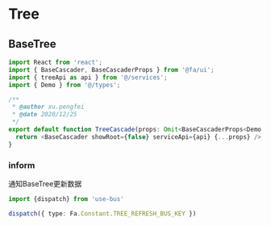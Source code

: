 # Tree

## BaseTree
```typescript jsx
import React from 'react';
import { BaseCascader, BaseCascaderProps } from '@fa/ui';
import { treeApi as api } from '@/services';
import { Demo } from '@/types';

/**
 * @author xu.pengfei
 * @date 2020/12/25
 */
export default function TreeCascade(props: Omit<BaseCascaderProps<Demo.Tree>, 'serviceApi'>) {
  return <BaseCascader showRoot={false} serviceApi={api} {...props} />;
}
```

### inform
通知BaseTree更新数据
```typescript jsx
import {dispatch} from 'use-bus'

dispatch({ type: Fa.Constant.TREE_REFRESH_BUS_KEY })
```
